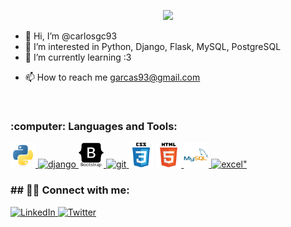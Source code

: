 <p align="center">
  <img src="https://miro.medium.com/max/2048/1*OohqW5DGh9CQS4hLY5FXzA.png" height="150"/>
</p>

- 👋 Hi, I’m @carlosgc93
- 👀 I’m interested in Python, Django, Flask, MySQL, PostgreSQL
- 🌱 I’m currently learning  :3
<!--- - 💞️ I’m looking to collaborate with someone --->
- 📫 How to reach me garcas93@gmail.com

<!---
carlosgc93/carlosgc93 is a ✨ special ✨ repository because its `README.md` (this file) appears on your GitHub profile.
You can click the Preview link to take a look at your changes.
--->
<br>
<h3 align="left"> :computer: Languages and Tools:</h3>

<p align="left">
   <a href="https://www.python.org" target="_blank" rel="noreferrer"> <img
      src="https://raw.githubusercontent.com/devicons/devicon/master/icons/python/python-original.svg" alt="python"
      width="40" height="40" /> </a> 
  <a href="https://www.djangoproject.com/" target="_blank" rel="noreferrer"> <img src="https://cdn.worldvectorlogo.com/logos/django.svg" alt="django" width="40" height="40"/> </a>
   <a href="https://getbootstrap.com/" target="_blank" rel="noreferrer"> <img src="https://raw.githubusercontent.com/devicons/devicon/master/icons/bootstrap/bootstrap-plain-wordmark.svg"
      alt="bootstrap" width="40" height="40" /> </a> 
  <a href="https://git-scm.com/" target="_blank" rel="noreferrer"> <img src="https://www.vectorlogo.zone/logos/git-scm/git-scm-icon.svg" alt="git" width="40" height="40"/> </a>
    <a> <img src="https://raw.githubusercontent.com/devicons/devicon/master/icons/css3/css3-original-wordmark.svg" alt="css3"
      width="40" height="40" /> </a> <a href="https://www.w3.org/html/" target="_blank" rel="noreferrer"> <img
      src="https://raw.githubusercontent.com/devicons/devicon/master/icons/html5/html5-original-wordmark.svg"
      alt="html5" width="40" height="40" />
      <a href="https://www.mysql.com/" target="_blank" rel="noreferrer"> <img
      src="https://raw.githubusercontent.com/devicons/devicon/master/icons/mysql/mysql-original-wordmark.svg"
      alt="mysql" width="40" height="40" /> </a>
   <a href="https://www.microsoft.com/es/microsoft-365/excel" target="_blank" rel="noreferrer"> 
     <img src="https://cdn.icon-icons.com/icons2/2397/PNG/512/microsoft_office_excel_logo_icon_145720.png"
      alt=excel" width="40" height="40" /> </a>

<br>

  <h3 align="left"> ## 🙋‍♂️ Connect with me:</h3>

<p align="left">
  <!-- <a href="https://www.youtube.com/channel/UCAVdczVikt4oCoiPnruEIHA"><img alt="Youtube" title="Youtube" src="https://img.shields.io/badge/-YouTube-red?style=for-the-badge&logo=youtube&logoColor=white"/></a>-->
  <a href="https://www.linkedin.com/in/carlos-ambrosio-garcia-castillo-42188763/"><img alt="LinkedIn" title="LinkedIn" src="https://img.shields.io/badge/-LinkedIn-0077B5?style=for-the-badge&logo=linkedin&logoColor=white"/> </a>
  <a href="https://twitter.com/carlosgc93"><img alt="Twitter" title="Twitter" src="https://img.shields.io/badge/-Twitter-1DA1F2?style=for-the-badge&logo=twitter&logoColor=white"/></a>
  <!-- <a href="https://www.reddit.com/user/denvercoder1/"><img alt="Reddit" title="Reddit" src="https://img.shields.io/badge/-Reddit-FF5700?style=for-the-badge&logo=reddit&logoColor=white"/></a>
  <a href="https://jonahlawrence.hashnode.dev/"><img src="https://img.shields.io/badge/Hashnode-%232962FF.svg?&style=for-the-badge&logo=hashnode&logoColor=white"></a>
  <a href="https://dev.to/denvercoder1"><img src="https://img.shields.io/badge/DEV.TO-%230A0A0A.svg?&style=for-the-badge&logo=dev.to&logoColor=white"></a>
  <a href="https://ko-fi.com/jlawrence"><img alt="Ko-fi" title="By me a coffee" src="https://img.shields.io/badge/-Buy%20me%20a%20coffee-FF5E5B?style=for-the-badge&logo=ko-fi&logoColor=white"/></a> -->
 
</p>
  
